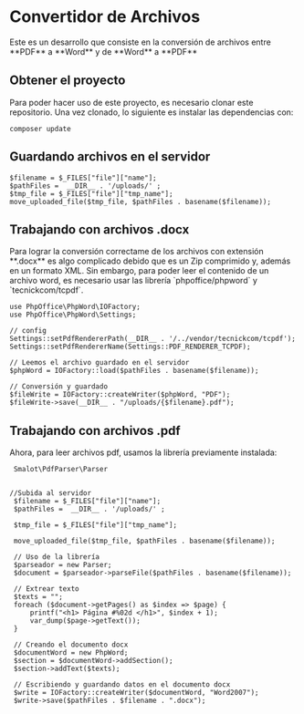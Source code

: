 # Convertidor de Archivos

<p>
    Este es un desarrollo que consiste en la conversión de archivos entre **PDF** a **Word**
    y de **Word** a **PDF**
</p>


## Obtener el proyecto

<p>
    Para poder hacer uso de este proyecto, es necesario clonar este repositorio. Una vez clonado, lo siguiente es instalar las dependencias con:
</p>

```
composer update
```

## Guardando archivos en el servidor

```
$filename = $_FILES["file"]["name"];
$pathFiles =  __DIR__ . '/uploads/' ;
$tmp_file = $_FILES["file"]["tmp_name"];
move_uploaded_file($tmp_file, $pathFiles . basename($filename));
```


## Trabajando con archivos .docx

<p>
    Para lograr la conversión correctame de los archivos con extensión **.docx** es algo complicado debido que es un Zip comprimido y, además en un formato XML. Sin embargo, para poder leer el contenido de un archivo word, es necesario usar las librería `phpoffice/phpword` y `tecnickcom/tcpdf`.
</p>


```
use PhpOffice\PhpWord\IOFactory;
use PhpOffice\PhpWord\Settings;

// config
Settings::setPdfRendererPath(__DIR__ . '/../vendor/tecnickcom/tcpdf');
Settings::setPdfRendererName(Settings::PDF_RENDERER_TCPDF);

// Leemos el archivo guardado en el servidor
$phpWord = IOFactory::load($pathFiles . basename($filename));
        
// Conversión y guardado
$fileWrite = IOFactory::createWriter($phpWord, "PDF");
$fileWrite->save(__DIR__ . "/uploads/{$filename}.pdf");
```

## Trabajando con archivos .pdf

<p>
    Ahora, para leer archivos pdf, usamos la librería previamente instalada:
</p>

```
 Smalot\PdfParser\Parser


//Subida al servidor
 $filename = $_FILES["file"]["name"];
 $pathFiles =  __DIR__ . '/uploads/' ;

 $tmp_file = $_FILES["file"]["tmp_name"];
        
 move_uploaded_file($tmp_file, $pathFiles . basename($filename));

 // Uso de la librería           
 $parseador = new Parser;
 $document = $parseador->parseFile($pathFiles . basename($filename));
        
 // Extrear texto
 $texts = "";
 foreach ($document->getPages() as $index => $page) {
     printf("<h1> Página #%02d </h1>", $index + 1);
     var_dump($page->getText());
 }

 // Creando el documento docx
 $documentWord = new PhpWord;
 $section = $documentWord->addSection();
 $section->addText($texts);

 // Escribiendo y guardando datos en el documento docx
 $write = IOFactory::createWriter($documentWord, "Word2007");
 $write->save($pathFiles . $filename . ".docx");
 ```